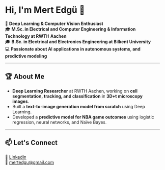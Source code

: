 # Hi, I'm Mert Edgü 👋  

🔬 **Deep Learning & Computer Vision Enthusiast**  
🎓 **M.Sc. in Electrical and Computer Engineering & Information Technology at RWTH Aachen**  
🎓 **B.Sc. in Electrical and Electronics Engineering at Bilkent University**  
💻 **Passionate about AI applications in autonomous systems, and predictive modeling**  

---

## 🏆 About Me  

- **Deep Learning Researcher** at RWTH Aachen, working on **cell segmentation, tracking, and classification** in **3D+t microscopy images**.
- Built a **text-to-image generation model from scratch** using Deep Learning.
- Developed a **predictive model for NBA game outcomes** using logistic regression, neural networks, and Naïve Bayes.


---

## 📫 Let's Connect  

🔗 [LinkedIn](https://www.linkedin.com/in/mert-edgü-233128177)  
📧 mertedgu@gmail.com  
